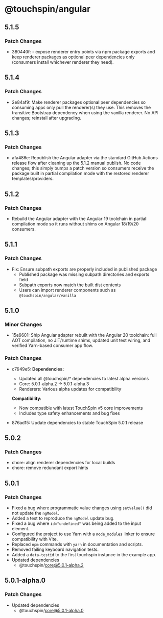# @touchspin/angular

## 5.1.5

### Patch Changes

- 380440f: - expose renderer entry points via npm package exports and keep renderer packages as optional peer dependencies only (consumers install whichever renderer they need).

## 5.1.4

### Patch Changes

- 2e84af9: Make renderer packages optional peer dependencies so consuming apps only pull the renderer(s) they use. This removes the transitive Bootstrap dependency when using the vanilla renderer. No API changes; reinstall after upgrading.

## 5.1.3

### Patch Changes

- afa486e: Republish the Angular adapter via the standard GitHub Actions release flow after cleaning up the 5.1.2 manual publish. No code changes; this simply bumps a patch version so consumers receive the package built in partial compilation mode with the restored renderer templates/providers.

## 5.1.2

### Patch Changes

- Rebuild the Angular adapter with the Angular 19 toolchain in partial compilation mode so it runs without shims on Angular 18/19/20 consumers.

## 5.1.1

### Patch Changes

- Fix: Ensure subpath exports are properly included in published package
  - Published package was missing subpath directories and exports field
  - Subpath exports now match the built dist contents
  - Users can import renderer components such as `@touchspin/angular/vanilla`

## 5.1.0

### Minor Changes

- 15e9601: Ship Angular adapter rebuilt with the Angular 20 toolchain: full AOT compilation, no JIT/runtime shims, updated unit test wiring, and verified Yarn-based consumer app flow.

### Patch Changes

- c7949e5: **Dependencies:**

  - Updated all @touchspin/\* dependencies to latest alpha versions
  - Core: 5.0.1-alpha.2 → 5.0.1-alpha.3
  - Renderers: Various alpha updates for compatibility

  **Compatibility:**

  - Now compatible with latest TouchSpin v5 core improvements
  - Includes type safety enhancements and bug fixes

- 876ad15: Update dependencies to stable TouchSpin 5.0.1 release

## 5.0.2

### Patch Changes

- chore: align renderer dependencies for local builds
- chore: remove redundant export hints

## 5.0.1

### Patch Changes

- Fixed a bug where programmatic value changes using `setValue()` did not update the `ngModel`.
- Added a test to reproduce the `ngModel` update bug.
- Fixed a bug where `id="undefined"` was being added to the input element.
- Configured the project to use Yarn with a `node_modules` linker to ensure compatibility with Vite.
- Replaced `npm` commands with `yarn` in documentation and scripts.
- Removed failing keyboard navigation tests.
- Added a `data-testid` to the first touchspin instance in the example app.
- Updated dependencies
  - @touchspin/core@5.0.1-alpha.2

## 5.0.1-alpha.0

### Patch Changes

- Updated dependencies
  - @touchspin/core@5.0.1-alpha.0

